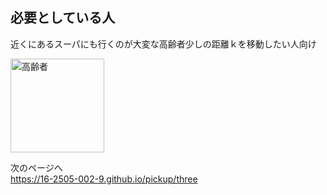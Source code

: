 ## 必要としている人

近くにあるスーパにも行くのが大変な高齢者少しの距離ｋを移動したい人向け

<img width="150px" alt="高齢者" src="http://kids.wanpug.com/illust/illust2242.png">

次のページへ  
https://16-2505-002-9.github.io/pickup/three
